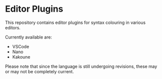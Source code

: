 # Editor Plugins
This repository contains editor plugins for syntax colouring in various
editors.

Currently available are:
- VSCode
- Nano
- Kakoune

Please note that since the language is still undergoing revisions, these may or may not be completely
current.